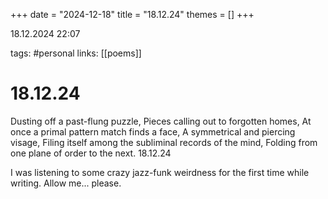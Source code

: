 +++
date = "2024-12-18"
title = "18.12.24"
themes = []
+++

18.12.2024 22:07

tags: #personal
links: [[poems]]

# 18.12.24

Dusting off a past-flung puzzle,
Pieces calling out to forgotten homes,
At once a primal pattern match finds a face,
A symmetrical and piercing visage,
Filing itself among the subliminal records of the mind,
Folding from one plane of order to the next.
18.12.24

I was listening to some crazy jazz-funk weirdness for the first time while writing. Allow me... please.